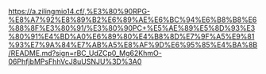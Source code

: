 https://a.zilingmio14.cf/,%E3%80%90RPG-%E8%A7%92%E8%89%B2%E6%89%AE%E6%BC%94%E6%B8%B8%E6%88%8F%E3%80%91/%E3%80%90PC+%E5%AE%89%E5%8D%93%E3%80%91%E4%BD%A0%E6%89%80%E4%B8%8D%E7%9F%A5%E9%81%93%E7%9A%84%E7%AB%A5%E8%AF%9D%E6%95%85%E4%BA%8B/README.md?sign=rBC_UdZCp0_Mg62KhmO-06PhfjbMPsFhhVcJ8uUSNJU%3D%3A0